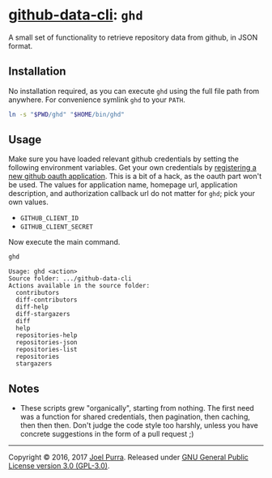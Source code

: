 # [github-data-cli](https://joelpurra.com/projects/github-data-cli/): `ghd`

A small set of functionality to retrieve repository data from github, in JSON format.



## Installation

No installation required, as you can execute `ghd` using the full file path from anywhere. For convenience symlink `ghd` to your `PATH`.

```bash
ln -s "$PWD/ghd" "$HOME/bin/ghd"
```



## Usage

Make sure you have loaded relevant github credentials by setting the following environment variables. Get your own credentials by [registering a new github oauth application](https://github.com/settings/applications/new). This is a bit of a hack, as the oauth part won't be used. The values for application name, homepage url, application description, and authorization callback url do not matter for `ghd`; pick your own values.


- `GITHUB_CLIENT_ID`
- `GITHUB_CLIENT_SECRET`

Now execute the main command.

```bash
ghd
```

```text
Usage: ghd <action>
Source folder: .../github-data-cli
Actions available in the source folder:
  contributors
  diff-contributors
  diff-help
  diff-stargazers
  diff
  help
  repositories-help
  repositories-json
  repositories-list
  repositories
  stargazers
```



## Notes

- These scripts grew "organically", starting from nothing. The first need was a function for shared credentials, then pagination, then caching, then then then. Don't judge the code style too harshly, unless you have concrete suggestions in the form of a pull request ;)



---



Copyright &copy; 2016, 2017 [Joel Purra](https://joelpurra.com/). Released under [GNU General Public License version 3.0 (GPL-3.0)](https://www.gnu.org/licenses/gpl.html).
